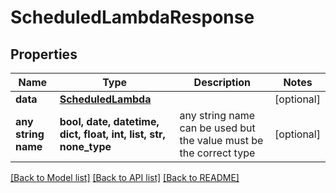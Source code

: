 # ScheduledLambdaResponse


## Properties
Name | Type | Description | Notes
------------ | ------------- | ------------- | -------------
**data** | [**ScheduledLambda**](ScheduledLambda.md) |  | [optional] 
**any string name** | **bool, date, datetime, dict, float, int, list, str, none_type** | any string name can be used but the value must be the correct type | [optional]

[[Back to Model list]](../README.md#documentation-for-models) [[Back to API list]](../README.md#documentation-for-api-endpoints) [[Back to README]](../README.md)


